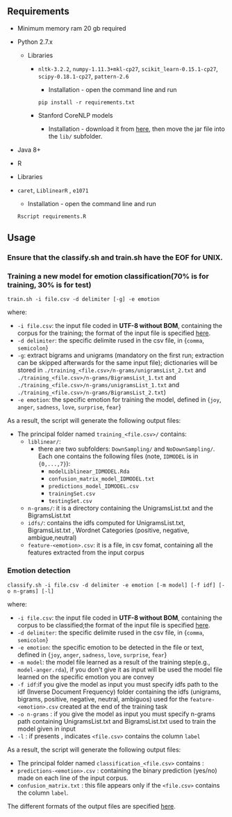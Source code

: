 ## Requirements
* Minimum memory ram 20 gb required
* Python 2.7.x
  * Libraries
    * `nltk-3.2.2`, `numpy-1.11.3+mkl-cp27`, `scikit_learn-0.15.1-cp27`, `scipy-0.18.1-cp27`, `pattern-2.6`
      * Installation - open the command line and run
    
      `pip install -r requirements.txt`
    * Stanford CoreNLP models
      * Installation - download it from [here](https://bitbucket.org/FrancescoGiak/libraries/src/c12dd03d919f5952eea0952b7f4577e18e9b492b/Desktop/Final/lib/stanford-corenlp-models-current.jar?at=master&fileviewer=file-view-default), then move the jar file into the `lib/` subfolder.
* Java 8+
* R
 * Libraries
  * `caret`, `LiblinearR` , `e1071`
    *  Installation - open the command line and run

      `Rscript requirements.R`

## Usage
### Ensure that the classify.sh and train.sh have the EOF for UNIX.


### Training a new model for emotion classification(70% is for training, 30% is for test)
```
train.sh -i file.csv -d delimiter [-g] -e emotion 
```
where:
* `-i file.csv`: the input file coded in **UTF-8 without BOM**, containing the corpus for the training; the format of the input file is specified [here](https://github.com/collab-uniba/Emotion_and_Polarity_SO/wiki/File-format-for-training-corpus).
* `-d delimiter`: the specific delimite rused in the csv file, in {`comma`, `semicolon`}
* `-g`: extract bigrams and unigrams (mandatory on the first run; extraction can be skipped afterwards for the same input file); dictionaries will be stored in `./training_<file.csv>/n-grams/unigramsList_2.txt` and `./training_<file.csv>/n-grams/BigramsList_1.txt` and `./training_<file.csv>/n-grams/unigramsList_1.txt`  and `./training_<file.csv>/n-grams/BigramsList_2.txt`)
* `-e emotion`: the specific emotion for training the model, defined in {`joy`, `anger`, `sadness`, `love`, `surprise`, `fear`}

As a result, the script will generate the following output files:

* The principal folder named `training_<file.csv>/` contains:
   * `liblinear/`:
     * there are two subfolders: `DownSampling/` and `NoDownSampling/`. Each one contains the following files  (note, `IDMODEL` is in `{0,...,7}`):
          * `modelLiblinear_IDMODEL.Rda`
          * `confusion_matrix_model_IDMODEL.txt`
          * `predictions_model_IDMODEL.csv`
          * `trainingSet.csv`
          * `testingSet.csv`
   * `n-grams/`: it is a directory containing the UnigramsList.txt and the BigramsList.txt
   * `idfs/`: contains the idfs computed for UnigramsList.txt, BigramsList.txt , Wordnet Categories (positive, negative, ambigue,neutral)
   * `feature-<emotion>.csv`: it is a file, in csv fomat, containing all the features extracted from the input corpus


### Emotion detection
```
classify.sh -i file.csv -d delimiter -e emotion [-m model] [-f idf] [-o n-grams] [-l]
```
where:
* `-i file.csv`: the input file coded in **UTF-8 without BOM**, containing the corpus to be classified;the format of the input file is specified [here](https://github.com/collab-uniba/Emotion_and_Polarity_SO/wiki/File-format-for-classification-corpus).
* `-d delimiter`: the specific delimite rused in the csv file, in {`comma`, `semicolon`}
* `-e emotion`: the specific emotion to be detected in the file or text, defined in {`joy`, `anger`, `sadness`, `love`, `surprise`, `fear`}
* `-m model`: the model file learned as a result of the training step(e.g., `model-anger.rda`), if you don't give it as input will be used the model file learned on the specific emotion you are convey
* `-f idf`:if you give the model as input you must specify idfs path  to the idf (Inverse Document Frequency) folder containing  the idfs (unigrams, bigrams, positive, negative, neutral, ambiguos) used for the `feature-<emotion>.csv` created at the end of the training task
* `-o n-grams` : if you give the model as input you must specify n-grams path containing  UnigramsList.txt and BigramsList.txt used to train the model given in input
* `-l` : if presents , indicates  `<file.csv>` contains the column `label`

As a result, the script will generate the following output files:
* The principal folder named `classification_<file.csv>` contains :
* `predictions-<emotion>.csv` : containing the binary prediction (yes/no) made on each line of the input corpus.
* `confusion_matrix.txt` : this file appears only if the `<file.csv>` contains the column `label`.

The different formats of the output files are specified [here](https://github.com/collab-uniba/Emotion_and_Polarity_SO/wiki/File-format-for-classification-output).

